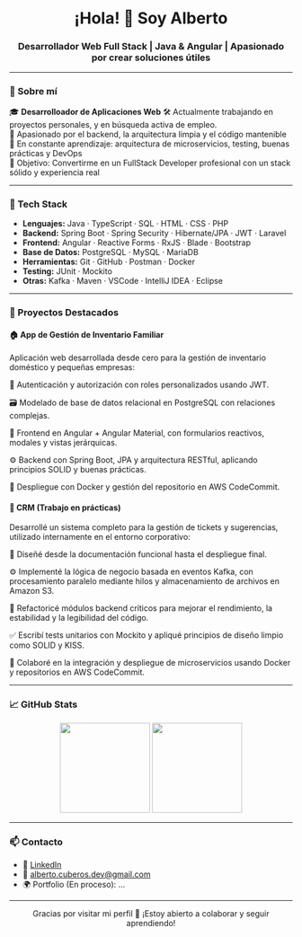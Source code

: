 <h1 align="center">¡Hola! 👋 Soy Alberto</h1>
<h3 align="center">Desarrollador Web Full Stack | Java & Angular | Apasionado por crear soluciones útiles</h3>

---

### 🚀 Sobre mí

🎓 **Desarrolloador de Aplicaciones Web**
🛠️ Actualmente trabajando en proyectos personales, y en búsqueda activa de empleo.</br>
🧩 Apasionado por el backend, la arquitectura limpia y el código mantenible  
🌱 En constante aprendizaje: arquitectura de microservicios, testing, buenas prácticas y DevOps  
🎯 Objetivo: Convertirme en un FullStack Developer profesional con un stack sólido y experiencia real  

---

### 🧰 Tech Stack

- **Lenguajes:** Java · TypeScript · SQL · HTML · CSS · PHP
- **Backend:** Spring Boot · Spring Security · Hibernate/JPA · JWT · Laravel
- **Frontend:** Angular · Reactive Forms · RxJS · Blade · Bootstrap
- **Base de Datos:** PostgreSQL · MySQL · MariaDB
- **Herramientas:** Git · GitHub · Postman · Docker
- **Testing:** JUnit · Mockito
- **Otras:** Kafka · Maven · VSCode · IntelliJ IDEA · Eclipse

---

### 📌 Proyectos Destacados

#### 🏠 App de Gestión de Inventario Familiar
Aplicación web desarrollada desde cero para la gestión de inventario doméstico y pequeñas empresas:

🔐 Autenticación y autorización con roles personalizados usando JWT.

🗃️ Modelado de base de datos relacional en PostgreSQL con relaciones complejas.

🧩 Frontend en Angular + Angular Material, con formularios reactivos, modales y vistas jerárquicas.

⚙️ Backend con Spring Boot, JPA y arquitectura RESTful, aplicando principios SOLID y buenas prácticas.

🐳 Despliegue con Docker y gestión del repositorio en AWS CodeCommit.

#### 🧾 CRM (Trabajo en prácticas)
Desarrollé un sistema completo para la gestión de tickets y sugerencias, utilizado internamente en el entorno corporativo:

📄 Diseñé desde la documentación funcional hasta el despliegue final.

⚙️ Implementé la lógica de negocio basada en eventos Kafka, con procesamiento paralelo mediante hilos y almacenamiento de archivos en Amazon S3.

🔧 Refactoricé módulos backend críticos para mejorar el rendimiento, la estabilidad y la legibilidad del código.

✅ Escribí tests unitarios con Mockito y apliqué principios de diseño limpio como SOLID y KISS.

🐳 Colaboré en la integración y despliegue de microservicios usando Docker y repositorios en AWS CodeCommit.

---

### 📈 GitHub Stats

<p align="center">
  <img src="https://github-readme-stats.vercel.app/api?username=CTAlberto&show_icons=true&theme=tokyonight" height="160" />
  <img src="https://github-readme-stats.vercel.app/api/top-langs/?username=CTAlberto&layout=compact&theme=tokyonight" height="160" />
</p>

---

### 📫 Contacto

- 💼 [LinkedIn]([https://www.linkedin.com/in/tu-linkedin](https://www.linkedin.com/in/alberto-cuberos-4625a8278/))  
- 📧 alberto.cuberos.dev@gmail.com  
- 🌍 Portfolio (En proceso): ...

---

<p align="center">Gracias por visitar mi perfil 🙌 ¡Estoy abierto a colaborar y seguir aprendiendo!</p>
